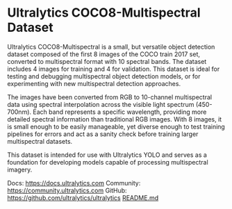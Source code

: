 # Ultralytics COCO8-Multispectral Dataset

Ultralytics COCO8-Multispectral is a small, but versatile object detection dataset composed of the first 8 images of the COCO train 2017 set, converted to multispectral format with 10 spectral bands. The dataset includes 4 images for training and 4 for validation. This dataset is ideal for testing and debugging multispectral object detection models, or for experimenting with new multispectral detection approaches.

The images have been converted from RGB to 10-channel multispectral data using spectral interpolation across the visible light spectrum (450-700nm). Each band represents a specific wavelength, providing more detailed spectral information than traditional RGB images. With 8 images, it is small enough to be easily manageable, yet diverse enough to test training pipelines for errors and act as a sanity check before training larger multispectral datasets.

This dataset is intended for use with Ultralytics YOLO and serves as a foundation for developing models capable of processing multispectral imagery.

Docs: https://docs.ultralytics.com
Community: https://community.ultralytics.com
GitHub: https://github.com/ultralytics/ultralytics
[README.md](../dota8-multispectral/README.md)
